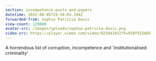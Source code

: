 ```yaml
---
section: incompetence-posts-and-papers
datetime: 2022-08-05T19:34:03.104Z
forwarded-from: Sophie Patricia Davis
view-count: 129000
avatar-src: /images/uploads/sophie-patricia-davis.png
video-src: https://player.vimeo.com/video/923841832?h=958f925685
---
```

A horrendous list of corruption, incompetence and 'institutionalised criminality'
